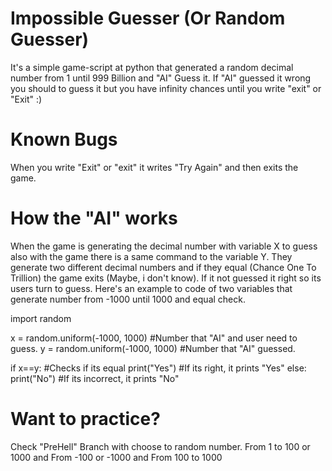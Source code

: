 # Impossible Guesser (Or Random Guesser)
It's a simple game-script at python that generated a random decimal number from 1 until 999 Billion and "AI" Guess it. If "AI" guessed it wrong you should to guess it but you have infinity chances until you write "exit" or "Exit" :)

# Known Bugs
When you write "Exit" or "exit" it writes "Try Again" and then exits the game.

# How the "AI" works
When the game is generating the decimal number with variable X to guess also with the game there is a same command to the variable Y. They generate two different decimal numbers and if they equal (Chance One To Trillion) the game exits (Maybe, i don't know). If it not guessed it right so its users turn to guess. Here's an example to code of two variables that generate number from -1000 until 1000 and equal check.

import random

x = random.uniform(-1000, 1000) #Number that "AI" and user need to guess.
y = random.uniform(-1000, 1000) #Number that "AI" guessed.

if x==y: #Checks if its equal
  print("Yes") #If its right, it prints "Yes"
  else:
  print("No") #If its incorrect, it prints "No"


# Want to practice?

Check "PreHell" Branch with choose to random number. From 1 to 100 or 1000 and From -100 or -1000 and From 100 to 1000
